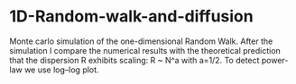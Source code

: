 # 1D-Random-walk-and-diffusion
Monte carlo simulation of the one-dimensional Random Walk. After the simulation I compare the numerical results with the
theoretical prediction that the dispersion R exhibits scaling: R ~ N^a with a=1/2. To detect power-law we use log–log plot.
